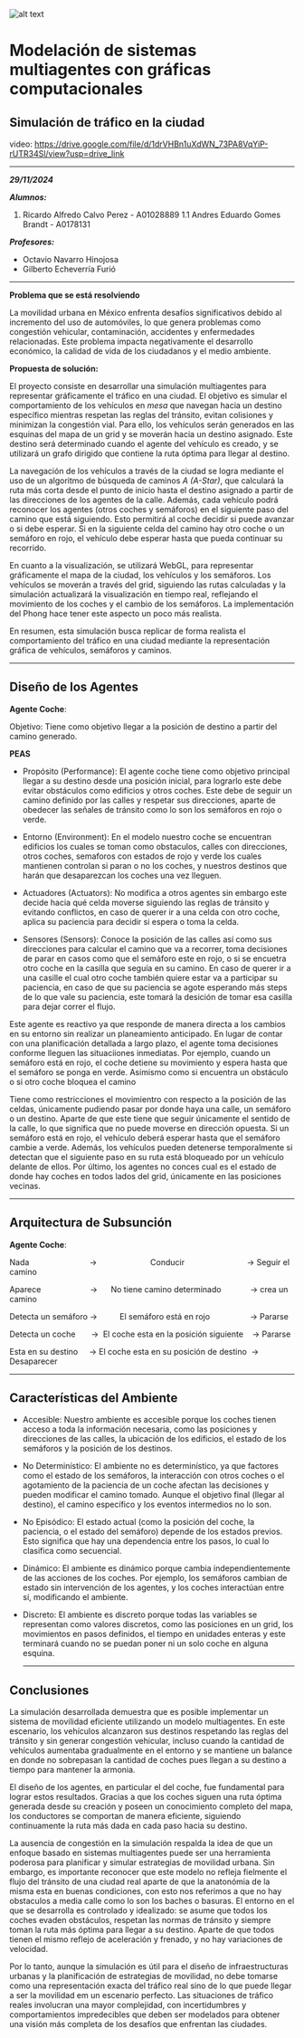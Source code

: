 ![alt text](https://javier.rodriguez.org.mx/itesm/2014/tecnologico-de-monterrey-blue.png)

# Modelación de sistemas multiagentes con gráficas computacionales

## Simulación de tráfico en la ciudad

video: https://drive.google.com/file/d/1drVHBn1uXdWN_73PA8VqYiP-rUTR34Sl/view?usp=drive_link

---
***29/11/2024***

***Alumnos:***
 1. Ricardo Alfredo Calvo Perez - A01028889
 1.1 Andres Eduardo Gomes Brandt -  A0178131

***Profesores:***
  - Octavio Navarro Hinojosa
  - Gilberto Echeverría Furió

---

**Problema que se está resolviendo**

La movilidad urbana en México enfrenta desafíos significativos debido al incremento del uso de automóviles, lo que genera problemas como congestión vehicular, contaminación, accidentes y enfermedades relacionadas. Este problema impacta negativamente el desarrollo económico, la calidad de vida de los ciudadanos y el medio ambiente.

**Propuesta de solución:**

El proyecto consiste en desarrollar una simulación multiagentes para representar gráficamente el tráfico en una ciudad. El objetivo es simular el comportamiento de los vehículos en *mesa* que navegan hacia un destino específico mientras respetan las reglas del tránsito, evitan colisiones y minimizan la congestión vial. Para ello, los vehículos serán generados en las esquinas del mapa de un grid y se moverán hacia un destino asignado. Este destino será determinado cuando el agente del vehículo es creado, y se utilizará un grafo dirigido que contiene la ruta óptima para llegar al destino.

La navegación de los vehículos a través de la ciudad se logra mediante el uso de un algoritmo de búsqueda de caminos *A (A-Star)*, que calculará la ruta más corta desde el punto de inicio hasta el destino asignado a partir de las direcciones de los agentes de la calle. Además, cada vehículo podrá reconocer los agentes (otros coches y semáforos) en el siguiente paso del camino que está siguiendo. Esto permitirá al coche decidir si puede avanzar o si debe esperar. Si en la siguiente celda del camino hay otro coche o un semáforo en rojo, el vehículo debe esperar hasta que pueda continuar su recorrido.

En cuanto a la visualización, se utilizará WebGL, para representar gráficamente el mapa de la ciudad, los vehículos y los semáforos. Los vehículos se moverán a través del grid, siguiendo las rutas calculadas y la simulación actualizará la visualización en tiempo real, reflejando el movimiento de los coches y el cambio de los semáforos. La implementación del Phong hace tener este aspecto un poco más realista.


En resumen, esta simulación busca replicar de forma realista el comportamiento del tráfico en una ciudad mediante la representación gráfica de vehículos, semáforos y caminos.

---

## Diseño de los Agentes
**Agente Coche**:

Objetivo: Tiene como objetivo llegar a la posición de destino a partir del camino generado.

**PEAS**

  - Propósito (Performance): El agente coche tiene como objetivo principal llegar a su destino desde una posición inicial, para lograrlo este debe evitar obstáculos como edificios y otros coches. Este debe de seguir un camino definido por las calles y respetar sus direcciones, aparte de obedecer las señales de tránsito como lo son los semáforos en rojo o verde.

  - Entorno (Environment): En el modelo nuestro coche se encuentran edificios los cuales se toman como obstaculos, calles con direcciones, otros coches, semaforos con estados de rojo y verde los cuales mantienen controlan si paran o no los coches, y nuestros destinos que harán que desaparezcan los coches una vez lleguen.

  - Actuadores (Actuators): No modifica a otros agentes sin embargo este decide hacia qué celda moverse siguiendo las reglas de tránsito y evitando conflictos, en caso de querer ir a una celda con otro coche, aplica su paciencia para decidir si espera o toma la celda.

  - Sensores (Sensors): Conoce la posición de las calles así como sus direcciones para calcular el camino que va a recorrer, toma decisiones de parar en casos como que el semáforo este en rojo, o si se encuetra otro coche en la casilla que seguía en su camino. En caso de querer ir a una casille el cual otro coche también quiere estar va a participar su paciencia, en caso de que su paciencia se agote esperando más steps de lo que vale su paciencia, este tomará la desición de tomar esa casilla para dejar correr el flujo.

Este agente es reactivo ya que responde de manera directa a los cambios en su entorno sin realizar un planeamiento anticipado. En lugar de contar con una planificación detallada a largo plazo, el agente toma decisiones conforme lleguen las situaciiones inmediatas. Por ejemplo, cuando un semáforo está en rojo, el coche detiene su movimiento y espera hasta que el semáforo se ponga en verde. Asimismo como si encuentra un obstáculo o si otro coche bloquea el camino

Tiene como restricciones el movimientro con respecto a la posición de las celdas, únicamente pudiendo pasar por donde haya una calle, un semáforo o un destino. Aparte de que este tiene que seguir únicamente el sentido de la calle, lo que significa que no puede moverse en dirección opuesta. Si un semáforo está en rojo, el vehículo deberá esperar hasta que el semáforo cambie a verde. Además, los vehículos pueden detenerse temporalmente si detectan que el siguiente paso en su ruta está bloqueado por un vehículo delante de ellos. Por último, los agentes no conces cual es el estado de donde hay coches en todos lados del grid, únicamente en las posiciones vecinas.

  ---

## Arquitectura de Subsunción

**Agente Coche**:

  Nada &nbsp;&nbsp;&nbsp;&nbsp;&nbsp;&nbsp;&nbsp;&nbsp;&nbsp;&nbsp;&nbsp;&nbsp;&nbsp;&nbsp;&nbsp;&nbsp;&nbsp;&nbsp;&nbsp;&nbsp;&nbsp;&nbsp;&nbsp;&nbsp;&nbsp; $\rightarrow$ &nbsp;&nbsp;&nbsp;&nbsp;&nbsp;&nbsp;&nbsp;&nbsp;&nbsp;&nbsp;&nbsp;&nbsp;&nbsp;&nbsp;&nbsp;&nbsp;&nbsp;&nbsp;&nbsp;&nbsp;&nbsp;&nbsp;&nbsp;Conducir&nbsp;&nbsp;&nbsp;&nbsp;&nbsp;&nbsp;&nbsp;&nbsp;&nbsp;&nbsp;&nbsp;&nbsp;&nbsp;&nbsp;&nbsp;&nbsp;&nbsp;&nbsp;&nbsp;&nbsp;&nbsp;&nbsp;&nbsp;&nbsp;&nbsp;&nbsp;&nbsp; $\rightarrow$ Seguir el camino

  Aparece &nbsp;&nbsp;&nbsp;&nbsp;&nbsp;&nbsp;&nbsp;&nbsp;&nbsp;&nbsp;&nbsp;&nbsp;&nbsp;&nbsp;&nbsp;&nbsp;&nbsp;&nbsp;&nbsp;&nbsp; $\rightarrow$ &nbsp;&nbsp;&nbsp;&nbsp;&nbsp;No tiene camino determinado &nbsp;&nbsp;&nbsp;&nbsp;&nbsp;&nbsp;&nbsp;&nbsp;&nbsp;&nbsp;&nbsp; $\rightarrow$ crea un camino

  Detecta un semáforo $\rightarrow$ &nbsp;&nbsp;&nbsp;&nbsp;&nbsp;&nbsp;&nbsp;&nbsp;&nbsp;El semáforo está en rojo &nbsp;&nbsp;&nbsp;&nbsp;&nbsp;&nbsp;&nbsp;&nbsp;&nbsp;&nbsp;&nbsp;&nbsp;&nbsp;&nbsp;&nbsp;&nbsp; $\rightarrow$ Pararse

  Detecta un coche &nbsp;&nbsp;&nbsp;&nbsp;&nbsp; $\rightarrow$ &nbsp;El coche esta en la posición siguiente &nbsp;&nbsp; $\rightarrow$ Pararse

  Esta en su destino &nbsp;&nbsp;&nbsp; $\rightarrow$ El coche esta en su posición de destino &nbsp;$\rightarrow$ Desaparecer

  ---

## Características del Ambiente


- Accesible: Nuestro ambiente es accesible porque los coches tienen acceso a toda la información necesaria, como las posiciones y direcciones de las calles, la ubicación de los edificios, el estado de los semáforos y la posición de los destinos.

- No Determinístico: El ambiente no es determinístico, ya que factores como el estado de los semáforos, la interacción con otros coches o el agotamiento de la paciencia de un coche afectan las decisiones y pueden modificar el camino tomado. Aunque el objetivo final (llegar al destino), el camino específico y los eventos intermedios no lo son.

- No Episódico: El estado actual (como la posición del coche, la paciencia, o el estado del semáforo) depende de los estados previos. Esto significa que hay una dependencia entre los pasos, lo cual lo clasifica como secuencial.

- Dinámico: El ambiente es dinámico porque cambia independientemente de las acciones de los coches. Por ejemplo, los semáforos cambian de estado sin intervención de los agentes, y los coches interactúan entre sí, modificando el ambiente.

- Discreto: El ambiente es discreto porque todas las variables se representan como valores discretos, como las posiciones en un grid, los movimientos en pasos definidos, el tiempo en unidades enteras y este terminará cuando no se puedan poner ni un solo coche en alguna esquina.

  ---

## Conclusiones

La simulación desarrollada demuestra que es posible implementar un sistema de movilidad eficiente utilizando un modelo multiagentes. En este escenario, los vehículos alcanzaron sus destinos respetando las reglas del tránsito y sin generar congestión vehicular, incluso cuando la cantidad de vehículos aumentaba gradualmente en el entorno y se mantiene un balance en donde no sobrepasan la cantidad de coches pues llegan a su destino a tiempo para mantener la armonia.

El diseño de los agentes, en particular el del coche, fue fundamental para lograr estos resultados. Gracias a que los coches siguen una ruta óptima generada desde su creación y poseen un conocimiento completo del mapa, los conductores se comportan de manera eficiente, siguiendo continuamente la ruta más dada en cada paso hacia su destino.

La ausencia de congestión en la simulación respalda la idea de que un enfoque basado en sistemas multiagentes puede ser una herramienta poderosa para planificar y simular estrategias de movilidad urbana. Sin embargo, es importante reconocer que este modelo no refleja fielmente el flujo del tránsito de una ciudad real aparte de que la anatonómia de la misma esta en buenas condiciones, con esto nos referimos a que no hay obstaculos a media calle como lo son los baches o basuras. El entorno en el que se desarrolla es controlado y idealizado: se asume que todos los coches evaden obstáculos, respetan las normas de tránsito y siempre toman la ruta más óptima para llegar a su destino. Aparte de que todos tienen el mismo reflejo de aceleración y frenado, y no hay variaciones de velocidad.

Por lo tanto, aunque la simulación es útil para el diseño de infraestructuras urbanas y la planificación de estrategias de movilidad, no debe tomarse como una representación exacta del tráfico real sino de lo que puede llegar a ser la movilidad em un escenario perfecto. Las situaciones de tráfico reales involucran una mayor complejidad, con incertidumbres y comportamientos impredecibles que deben ser modelados para obtener una visión más completa de los desafíos que enfrentan las ciudades.
